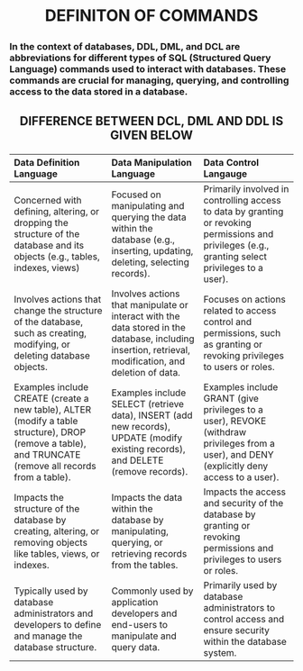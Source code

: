 # <p align="center">DEFINITON OF COMMANDS</p>
### In the context of databases, DDL, DML, and DCL are abbreviations for different types of SQL (Structured Query Language) commands used to interact with databases. These commands are crucial for managing, querying, and controlling access to the data stored in a database.<br>
## <p align="center">DIFFERENCE BETWEEN DCL, DML AND DDL IS GIVEN BELOW</p>
| Data Definition Language      | Data Manipulation Language | Data Control Langauge     |
| :---        |    :----   |  :--- |
| Concerned with defining, altering, or dropping the structure of the database and its objects (e.g., tables, indexes, views)    | Focused on manipulating and querying the data within the database (e.g., inserting, updating, deleting, selecting records).    | Primarily involved in controlling access to data by granting or revoking permissions and privileges (e.g., granting select privileges to a user).  |
| Involves actions that change the structure of the database, such as creating, modifying, or deleting database objects.   |  Involves actions that manipulate or interact with the data stored in the database, including insertion, retrieval, modification, and deletion of data.    | Focuses on actions related to access control and permissions, such as granting or revoking privileges to users or roles.      |
| Examples include CREATE (create a new table), ALTER (modify a table structure), DROP (remove a table), and TRUNCATE (remove all records from a table).   |  Examples include SELECT (retrieve data), INSERT (add new records), UPDATE (modify existing records), and DELETE (remove records). | Examples include GRANT (give privileges to a user), REVOKE (withdraw privileges from a user), and DENY (explicitly deny access to a user).      |
| Impacts the structure of the database by creating, altering, or removing objects like tables, views, or indexes.   |   Impacts the data within the database by manipulating, querying, or retrieving records from the tables. | Impacts the access and security of the database by granting or revoking permissions and privileges to users or roles.     |
|Typically used by database administrators and developers to define and manage the database structure.  |   Commonly used by application developers and end-users to manipulate and query data. | Primarily used by database administrators to control access and ensure security within the database system.    |
